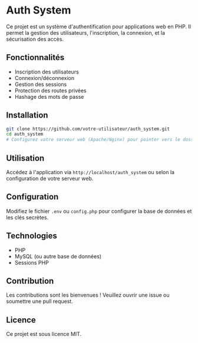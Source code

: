 # Auth System

Ce projet est un système d'authentification pour applications web en PHP. Il permet la gestion des utilisateurs, l'inscription, la connexion, et la sécurisation des accès.

## Fonctionnalités

- Inscription des utilisateurs
- Connexion/déconnexion
- Gestion des sessions
- Protection des routes privées
- Hashage des mots de passe

## Installation

```bash
git clone https://github.com/votre-utilisateur/auth_system.git
cd auth_system
# Configurez votre serveur web (Apache/Nginx) pour pointer vers le dossier du projet
```

## Utilisation

Accédez à l'application via `http://localhost/auth_system` ou selon la configuration de votre serveur web.

## Configuration

Modifiez le fichier `.env` ou `config.php` pour configurer la base de données et les clés secrètes.

## Technologies

- PHP
- MySQL (ou autre base de données)
- Sessions PHP

## Contribution

Les contributions sont les bienvenues ! Veuillez ouvrir une issue ou soumettre une pull request.

## Licence

Ce projet est sous licence MIT.
